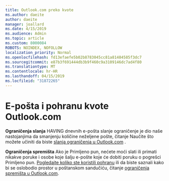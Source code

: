 ```yaml
---
title: Outlook.com preko kvote
ms.author: daeite
author: daeite
manager: joallard
ms.date: 4/15/2019
ms.audience: Admin
ms.topic: article
ms.custom: 8000084
ROBOTS: NOINDEX, NOFOLLOW
localization_priority: Normal
ms.openlocfilehash: fd13efaefe5b02b8783045cc81a81484585f3dc7
ms.sourcegitcommit: e87b3f691444db3b9f460c9a3109146dc7ad4f80
ms.translationtype: MT
ms.contentlocale: hr-HR
ms.lasthandoff: 04/15/2019
ms.locfileid: "31872265"
---
```

# <a name="email-and-storage-quota-in-outlookcom"></a>E-pošta i pohranu kvote Outlook.com

**Ograničenja slanja** HAVING dnevnih e-pošta slanje ograničenje je dio naše nastojanjima da smanjenju količine neželjene pošte, čitanje Naučite što možete učiniti da biste [slanja ograničenja u Outlook.com](https://support.office.com/article/279ee200-594c-40f0-9ec8-bb6af7735c2e) .

**Ograničenja spremišta** Ako je Primljeno pun, nećete moći slati ili primati nikakve poruke i osobe koje šalju e-pošte koje će dobiti poruku o pogrešci Primljeno pun. [Pogledajte koliko ste koristili pohranu](https://go.microsoft.com/fwlink/?linkid=2052089) ili da biste saznali kako bi se oslobodio prostor u poštanskom sandučiću, čitanje [ograničenja spremišta u Outlook.com](https://support.office.com/article/7ac99134-69e5-4619-ac0b-2d313bba5e9e).